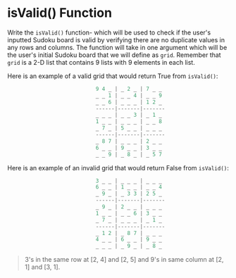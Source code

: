 <!--title={isValid()}-->

<!--badges={Algorithmns:60}-->

<!--concepts{Indexing 2D Lists}-->

# isValid() Function

Write the `isValid()` function- which will be used to check if the user's inputted Sudoku board is valid by verifying there are no duplicate values in any rows and columns. The function will take in one argument which will be the user's initial Sudoku board that we will define as `grid`. Remember that `grid` is a 2-D list that contains 9 lists with 9 elements in each list.

Here is an example of a valid grid that would return True from `isValid()`:

```python
                            9 4 _ | _ 2 _ | 7 _ _		
                            _ _ 1 | _ _ 4 | _ _ 9		
                            _ _ 6 | _ _ _ | 1 2 _	
                            ------|-------|-------
                            _ _ _ | _ _ 3 | _ 1 _
                            1 _ _ | _ _ _ | _ _ 8
                            _ 7 _ | 5 _ _ | _ _ _
                            ------|-------|-------
                            _ 8 7 | _ _ _ | 2 _ _
                            6 _ _ | 9 _ _ | 3 _ _
                            _ _ 9 | _ 8 _ | _ 5 7
```



Here is an example of an invalid grid that would return False from `isValid()`:

```python
                            3 _ _ | _ _ _ | _ _ _		
                            6 _ _ | 1 _ _ | _ _ 4		 
                            _ 9 _ | _ 3 3 | 2 5 _		
                            ------|-------|-------	
                            _ 9 _ | 2 _ _ | _ _ _		
                            1 _ _ | _ _ 6 | 3 _ _
                            _ 7 _ | _ _ _ | _ 1 _
                            ------|-------|-------
                            _ 1 2 | _ 8 7 | _ _ _
                            4 _ _ | 6 _ _ | 9 _ _
                            _ _ _ | _ 9 _ | _ 8 _
```

> 3's in the same row at [2, 4] and [2, 5] and 9's in same column at [2, 1] and [3, 1].





